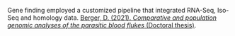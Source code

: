 Gene finding employed a customized pipeline that integrated RNA-Seq, Iso-Seq and homology data. [Berger, D. (2021). *Comparative and population genomic analyses of the parasitic blood flukes* (Doctoral thesis)](https://doi.org/10.17863/CAM.86667).
